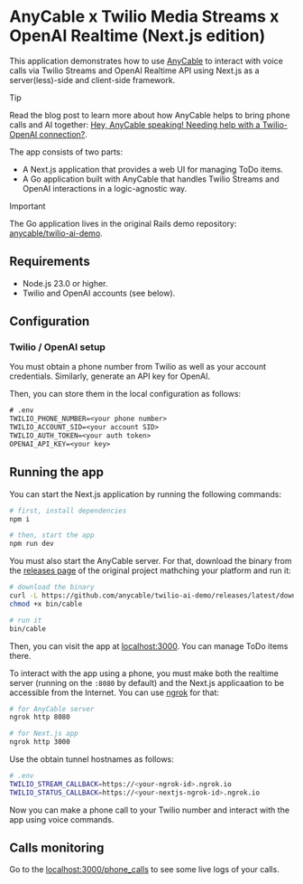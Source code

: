 # AnyCable x Twilio Media Streams x OpenAI Realtime (Next.js edition)

This application demonstrates how to use [AnyCable](https://anycable.io) to interact with voice calls via Twilio Streams
and OpenAI Realtime API using Next.js as a server(less)-side and client-side framework.

> [!TIP]
> Read the blog post to learn more about how AnyCable helps to bring phone calls and AI together: [Hey, AnyCable speaking! Needing help with a Twilio-OpenAI connection?](https://evilmartians.com/chronicles/anycable-speaking-needing-help-with-a-twilio-openai-connection).

The app consists of two parts:

- A Next.js application that provides a web UI for managing ToDo items.
- A Go application built with AnyCable that handles Twilio Streams and OpenAI interactions in a logic-agnostic way.

> [!IMPORTANT]
> The Go application lives in the original Rails demo repository: [anycable/twilio-ai-demo](https://github.com/anycable/twilio-ai-demo).

## Requirements

- Node.js 23.0 or higher.
- Twilio and OpenAI accounts (see below).

## Configuration

### Twilio / OpenAI setup

You must obtain a phone number from Twilio as well as your account credentials.
Similarly, generate an API key for OpenAI.

Then, you can store them in the local configuration as follows:

```txt
# .env
TWILIO_PHONE_NUMBER=<your phone number>
TWILIO_ACCOUNT_SID=<your account SID>
TWILIO_AUTH_TOKEN=<your auth token>
OPENAI_API_KEY=<your key>
```

## Running the app

You can start the Next.js application by running the following commands:

```sh
# first, install dependencies
npm i

# then, start the app
npm run dev
```

You must also start the AnyCable server. For that, download the binary from the [releases page]() of the original project mathching your platform
and run it:

```sh
# download the binary
curl -L https://github.com/anycable/twilio-ai-demo/releases/latest/download/twilio-ai-cable-`uname -s`-`uname -m` > bin/cable
chmod +x bin/cable

# run it
bin/cable
```

Then, you can visit the app at [localhost:3000](http://localhost:3000). You can manage ToDo items there.

To interact with the app using a phone, you must make both the realtime server (running on the `:8080` by default) and the Next.js
applicaation to be accessible from the Internet. You can use [ngrok](https://ngrok.com) for that:

```sh
# for AnyCable server
ngrok http 8080

# for Next.js app
ngrok http 3000
```

Use the obtain tunnel hostnames as follows:

```sh
# .env
TWILIO_STREAM_CALLBACK=https://<your-ngrok-id>.ngrok.io
TWILIO_STATUS_CALLBACK=https://<your-nextjs-ngrok-id>.ngrok.io
```

Now you can make a phone call to your Twilio number and interact with the app using voice commands.

## Calls monitoring

Go to the [localhost:3000/phone_calls](http://localhost:3000/phone_calls) to see some live logs of your calls.
